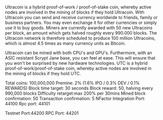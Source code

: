 Ultracoin is a hybrid proof-of-work / proof-of-stake coin, whereby active nodes are involved in the mining of blocks if they hold Ultracoin. With Ultracoin you can send and receive currency worldwide to friends, family or business partners. You may even exchange it for other currencies or simply use it to buy goods. Miners are currently awarded with 50 new Ultracoins per block, an amount which gets halved roughly every 990.000 blocks. The Ultracoin network is therefore scheduled to produce 100 million Ultracoins, which is almost 4.5 times as many currency units as Bitcoin.

Ultracoin can be mined with both CPU's and GPU's. Furthermore, with an ASIC resistant Scrypt Jane base, you can feel at ease. This will ensure that you won't be surprised by new hardware technologies. UTC is a hybrid proof-of-work/proof-of-stake coin, whereby active nodes are involved in the mining of blocks if they hold UTC.

Total coins: 100,000,000
Premine: 2% (1.6% IPO / 0.3% DEV / 0.1% REWARDS)
Block time target: 30 seconds
Block reward: 50, halving every 990,000 blocks
Difficulty retarget:max 200% per 30mins
Mined block confirmation: 50
Transaction confirmation: 5
NFactor Integration
Port: 44100
Rpc port: 44101

Testnet
Port:44200
RPC Port: 44201
